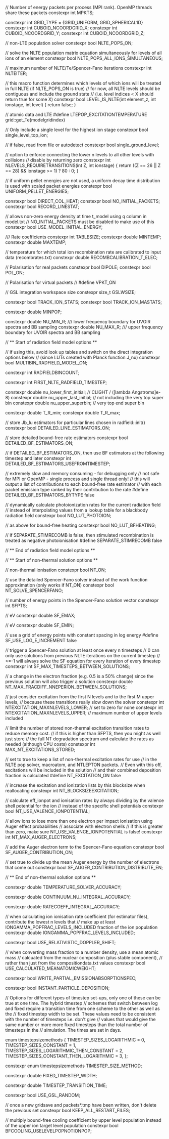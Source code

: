 // Number of energy packets per process (MPI rank). OpenMP threads share these packets
constexpr int MPKTS;

constexpr int GRID_TYPE = {GRID_UNIFORM, GRID_SPHERICAL1D}
constexpr int CUBOID_NCOORDGRID_X;
constexpr int CUBOID_NCOORDGRID_Y;
constexpr int CUBOID_NCOORDGRID_Z;

// non-LTE population solver
constexpr bool NLTE_POPS_ON;

// solve the NLTE population matrix equation simultaneously for levels of all ions of an element
constexpr bool NLTE_POPS_ALL_IONS_SIMULTANEOUS;

// maximum number of NLTE/Te/Spencer-Fano iterations
constexpr int NLTEITER;

// this macro function determines which levels of which ions will be treated in full NLTE (if NLTE_POPS_ON is true)
// for now, all NLTE levels should be contiguous and include the ground state
// (i.e. level indices < X should return true for some X)
constexpr bool LEVEL_IS_NLTE(int element_z, int ionstage, int level) { return false; }

// atomic data and LTE
#define LTEPOP_EXCITATIONTEMPERATURE grid::get_Te(modelgridindex)

// Only include a single level for the highest ion stage
constexpr bool single_level_top_ion;

// if false, read from file or autodetect
constexpr bool single_ground_level;

// option to enforce connecting the lower n levels to all other levels with collisions
// disable by returning zero
constexpr int NLEVELS_REQUIRETRANSITIONS(int Z, int ionstage) {
  return ((Z == 26 || Z == 28) && ionstage >= 1) ? 80 : 0;
}

// if uniform pellet energies are not used, a uniform decay time distribution is used with scaled packet energies
constexpr bool UNIFORM_PELLET_ENERGIES;

constexpr bool DIRECT_COL_HEAT;
constexpr bool NO_INITIAL_PACKETS;
constexpr bool RECORD_LINESTAT;

// allows non-zero energy density at time t_model using q column in model.txt
// NO_INITIAL_PACKETS must be disabled to make use of this
constexpr bool USE_MODEL_INITIAL_ENERGY;

/// Rate coefficients
constexpr int TABLESIZE;
constexpr double MINTEMP;
constexpr double MAXTEMP;

// temperature for which total ion recombination rate are calibrated to input data (recombrates.txt)
constexpr double RECOMBCALIBRATION_T_ELEC;

// Polarisation for real packets
constexpr bool DIPOLE;
constexpr bool POL_ON;

// Polarisation for virtual packets
// #define VPKT_ON

// GSL integration workspace size
constexpr size_t GSLWSIZE;

constexpr bool TRACK_ION_STATS;
constexpr bool TRACK_ION_MASTATS;

constexpr double MINPOP;

constexpr double NU_MIN_R;  /// lower frequency boundary for UVOIR spectra and BB sampling
constexpr double NU_MAX_R;  /// upper frequency boundary for UVOIR spectra and BB sampling

// ** Start of radiation field model options **

// if using this, avoid look up tables and switch on the direct integration options below
// (since LUTs created with Planck function J_nu)
constexpr bool MULTIBIN_RADFIELD_MODEL_ON;

constexpr int RADFIELDBINCOUNT;

constexpr int FIRST_NLTE_RADFIELD_TIMESTEP;

constexpr double nu_lower_first_initial;  // CLIGHT / ([lambda Angstroms]e-8)
constexpr double nu_upper_last_initial;    // not including the very top super bin
constexpr double nu_upper_superbin;          // very top end super bin

constexpr double T_R_min;
constexpr double T_R_max;

// store Jb_lu estimators for particular lines chosen in radfield::init()
constexpr bool DETAILED_LINE_ESTIMATORS_ON;

// store detailed bound-free rate estimators
constexpr bool DETAILED_BF_ESTIMATORS_ON;

// if DETAILED_BF_ESTIMATORS_ON, then use BF estimators at the following timestep and later
constexpr int DETAILED_BF_ESTIMATORS_USEFROMTIMESTEP;

// extremely slow and memory consuming - for debugging only
// not safe for MPI or OpenMP - single process and single thread only!
// this will output a list of contributions to each bound-free rate estimator
// with each packet emission type ranked by their contribution to the rate
#define DETAILED_BF_ESTIMATORS_BYTYPE false

// dynamically calculate photoionization rates for the current radiation field
// instead of interpolating values from a lookup table for a blackbody radiation field
constexpr bool NO_LUT_PHOTOION;

// as above for bound-free heating
constexpr bool NO_LUT_BFHEATING;

// if SEPARATE_STIMRECOMB is false, then stimulated recombination is treated as negative photoionisation
#define SEPARATE_STIMRECOMB false

// ** End of radiation field model options **

// ** Start of non-thermal solution options **

// non-thermal ionisation
constexpr bool NT_ON;

// use the detailed Spencer-Fano solver instead of the work function approximation (only works if NT_ON)
constexpr bool NT_SOLVE_SPENCERFANO;

// number of energy points in the Spencer-Fano solution vector
constexpr int SFPTS;

// eV
constexpr double SF_EMAX;

// eV
constexpr double SF_EMIN;

// use a grid of energy points with constant spacing in log energy
#define SF_USE_LOG_E_INCREMENT false

// trigger a Spencer-Fano solution at least once every n timesteps
// 0 can only use solutions from previous NLTE iterations on the current timestep
// <=-1 will always solve the SF equation for every iteration of every timestep
constexpr int SF_MAX_TIMESTEPS_BETWEEN_SOLUTIONS;

// a change in the electron fraction (e.g. 0.5 is a 50% change) since the previous solution will also trigger a solution
constexpr double NT_MAX_FRACDIFF_NNEPERION_BETWEEN_SOLUTIONS;

// just consider excitation from the first N levels and to the first M upper levels,
// because these transitions really slow down the solver
constexpr int NTEXCITATION_MAXNLEVELS_LOWER;    // set to zero for none
constexpr int NTEXCITATION_MAXNLEVELS_UPPER;  // maximum number of upper levels included

// limit the number of stored non-thermal excitation transition rates to reduce memory cost.
// if this is higher than SFPTS, then you might as well just store
// the full NT degradation spectrum and calculate the rates as needed (although CPU costs)
constexpr int MAX_NT_EXCITATIONS_STORED;

// set to true to keep a list of non-thermal excitation rates for use
// in the NLTE pop solver, macroatom, and NTLEPTON packets.
// Even with this off, excitations will be included in the solution
// and their combined deposition fraction is calculated
#define NT_EXCITATION_ON false

// increase the excitation and ionization lists by this blocksize when reallocating
constexpr int NT_BLOCKSIZEEXCITATION;

// calculate eff_ionpot and ionisation rates by always dividing by the valence shell potential for the ion
// instead of the specific shell potentials
constexpr bool NT_USE_VALENCE_IONPOTENTIAL;

// allow ions to lose more than one electron per impact ionisation using Auger effect probabilities
// associate with electron shells
// if this is greater than zero, make sure NT_USE_VALENCE_IONPOTENTIAL is false!
constexpr int NT_MAX_AUGER_ELECTRONS;

// add the Auger electron term to the Spencer-Fano equation
constexpr bool SF_AUGER_CONTRIBUTION_ON;

// set true to divide up the mean Auger energy by the number of electrons that come out
constexpr bool SF_AUGER_CONTRIBUTION_DISTRIBUTE_EN;

// ** End of non-thermal solution options **

constexpr double TEMPERATURE_SOLVER_ACCURACY;

constexpr double CONTINUUM_NU_INTEGRAL_ACCURACY;

constexpr double RATECOEFF_INTEGRAL_ACCURACY;

// when calculating ion ionisation rate coefficient (for estimator files), contribute the lowest n levels that
// make up at least IONGAMMA_POPFRAC_LEVELS_INCLUDED fraction of the ion population
constexpr double IONGAMMA_POPFRAC_LEVELS_INCLUDED;

constexpr bool USE_RELATIVISTIC_DOPPLER_SHIFT;

// when converting mass fraction to a number density, use a mean atomic mass
// calcuated from the nuclear composition (plus stable component),
// rather than just from the compositiondata.txt values
constexpr bool USE_CALCULATED_MEANATOMICWEIGHT;

constexpr bool WRITE_PARTIAL_EMISSIONABSORPTIONSPEC;

constexpr bool INSTANT_PARTICLE_DEPOSITION;

// Options for different types of timestep set-ups, only one of these can be true at one time. The hybrid timestep
// schemes that switch between log and fixed require a transition time from one scheme to the other as well as the
// fixed timestep width to be set. These values need to be consistent with the number of timesteps i.e. don't give
// values that would give the same number or more more fixed timesteps than the total number of timesteps in the
// simulation. The times are set in days.

enum timestepsizemethods {
  TIMESTEP_SIZES_LOGARITHMIC = 0,
  TIMESTEP_SIZES_CONSTANT = 1,
  TIMESTEP_SIZES_LOGARITHMIC_THEN_CONSTANT = 2,
  TIMESTEP_SIZES_CONSTANT_THEN_LOGARITHMIC = 3,
};

constexpr enum timestepsizemethods TIMESTEP_SIZE_METHOD;

constexpr double FIXED_TIMESTEP_WIDTH;

constexpr double TIMESTEP_TRANSITION_TIME;

constexpr bool USE_GSL_RANDOM;

// once a new gridsave and packets*.tmp have been written, don't delete the previous set
constexpr bool KEEP_ALL_RESTART_FILES;

// multiply bound-free cooling coefficient by upper level population instead of the upper ion target level population
constexpr bool BFCOOLING_USELEVELPOPNOTIONPOP;
